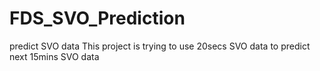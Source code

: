 # FDS_SVO_Prediction
predict SVO data
This project is trying to use 20secs SVO data to predict next 15mins SVO data
